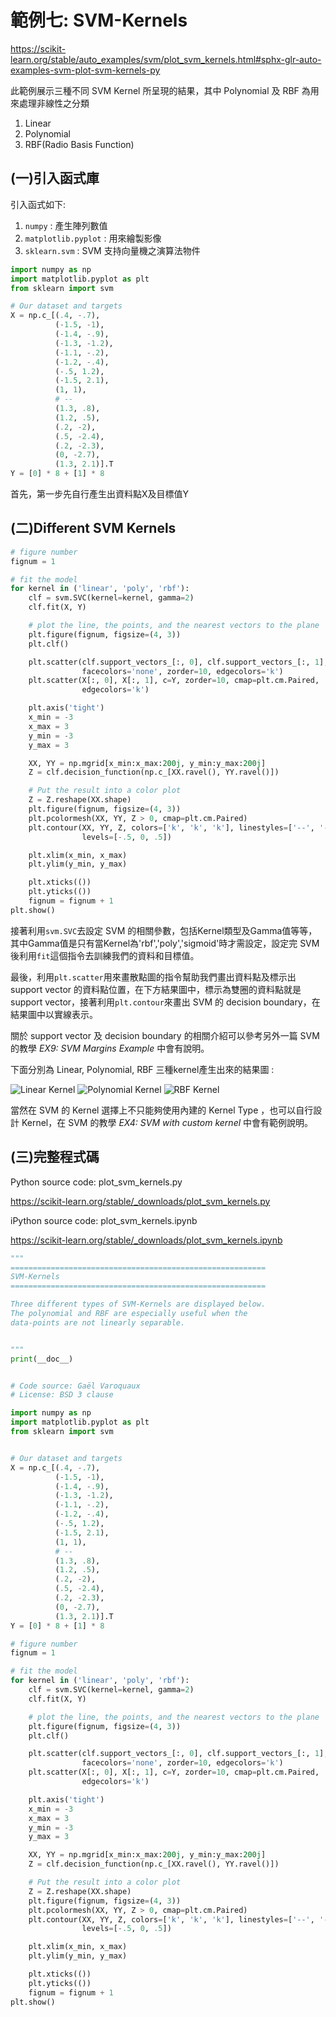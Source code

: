 # **範例七: SVM-Kernels**

https://scikit-learn.org/stable/auto_examples/svm/plot_svm_kernels.html#sphx-glr-auto-examples-svm-plot-svm-kernels-py

此範例展示三種不同 SVM Kernel 所呈現的結果，其中 Polynomial 及 RBF 為用來處理非線性之分類

1. Linear
2. Polynomial
3. RBF(Radio Basis Function)

## (一)引入函式庫

引入函式如下:

1. `numpy` : 產生陣列數值
2. `matplotlib.pyplot` : 用來繪製影像
3. `sklearn.svm` : SVM 支持向量機之演算法物件

```python
import numpy as np
import matplotlib.pyplot as plt
from sklearn import svm
```
```python
# Our dataset and targets
X = np.c_[(.4, -.7),
          (-1.5, -1),
          (-1.4, -.9),
          (-1.3, -1.2),
          (-1.1, -.2),
          (-1.2, -.4),
          (-.5, 1.2),
          (-1.5, 2.1),
          (1, 1),
          # --
          (1.3, .8),
          (1.2, .5),
          (.2, -2),
          (.5, -2.4),
          (.2, -2.3),
          (0, -2.7),
          (1.3, 2.1)].T
Y = [0] * 8 + [1] * 8
```
首先，第一步先自行產生出資料點X及目標值Y

## (二)Different SVM Kernels
```python
# figure number
fignum = 1

# fit the model
for kernel in ('linear', 'poly', 'rbf'):
    clf = svm.SVC(kernel=kernel, gamma=2)
    clf.fit(X, Y)

    # plot the line, the points, and the nearest vectors to the plane
    plt.figure(fignum, figsize=(4, 3))
    plt.clf()

    plt.scatter(clf.support_vectors_[:, 0], clf.support_vectors_[:, 1], s=80,
                facecolors='none', zorder=10, edgecolors='k')
    plt.scatter(X[:, 0], X[:, 1], c=Y, zorder=10, cmap=plt.cm.Paired,
                edgecolors='k')

    plt.axis('tight')
    x_min = -3
    x_max = 3
    y_min = -3
    y_max = 3

    XX, YY = np.mgrid[x_min:x_max:200j, y_min:y_max:200j]
    Z = clf.decision_function(np.c_[XX.ravel(), YY.ravel()])

    # Put the result into a color plot
    Z = Z.reshape(XX.shape)
    plt.figure(fignum, figsize=(4, 3))
    plt.pcolormesh(XX, YY, Z > 0, cmap=plt.cm.Paired)
    plt.contour(XX, YY, Z, colors=['k', 'k', 'k'], linestyles=['--', '-', '--'],
                levels=[-.5, 0, .5])

    plt.xlim(x_min, x_max)
    plt.ylim(y_min, y_max)

    plt.xticks(())
    plt.yticks(())
    fignum = fignum + 1
plt.show()
```
接著利用`svm.SVC`去設定 SVM 的相關參數，包括Kernel類型及Gamma值等等，其中Gamma值是只有當Kernel為'rbf','poly','sigmoid'時才需設定，設定完 SVM 後利用`fit`這個指令去訓練我們的資料和目標值。

最後，利用`plt.scatter`用來畫散點圖的指令幫助我們畫出資料點及標示出 support vector 的資料點位置，在下方結果圖中，標示為雙圈的資料點就是 support vector，接著利用`plt.contour`來畫出 SVM 的 decision boundary，在結果圖中以實線表示。

關於 support vector 及 decision boundary 的相關介紹可以參考另外一篇 SVM 的教學 *EX9: SVM Margins Example* 中會有說明。

下面分別為 Linear, Polynomial, RBF 三種kernel產生出來的結果圖 :

![Linear Kernel](https://github.com/I-Yun/machine-learning-python/blob/master/SVM/linear.PNG "Linear Kernel") ![Polynomial Kernel](https://github.com/I-Yun/machine-learning-python/blob/master/SVM/poly.PNG "Polynomial Kernel") ![RBF Kernel](https://github.com/I-Yun/machine-learning-python/blob/master/SVM/rbf.PNG "RBF Kernel")

當然在 SVM 的 Kernel 選擇上不只能夠使用內建的 Kernel Type ，也可以自行設計 Kernel，在 SVM 的教學 *EX4: SVM with custom kernel* 中會有範例說明。

## (三)完整程式碼

Python source code: plot_svm_kernels.py

https://scikit-learn.org/stable/_downloads/plot_svm_kernels.py

iPython source code: plot_svm_kernels.ipynb

https://scikit-learn.org/stable/_downloads/plot_svm_kernels.ipynb

```python
"""
=========================================================
SVM-Kernels
=========================================================

Three different types of SVM-Kernels are displayed below.
The polynomial and RBF are especially useful when the
data-points are not linearly separable.


"""
print(__doc__)


# Code source: Gaël Varoquaux
# License: BSD 3 clause

import numpy as np
import matplotlib.pyplot as plt
from sklearn import svm


# Our dataset and targets
X = np.c_[(.4, -.7),
          (-1.5, -1),
          (-1.4, -.9),
          (-1.3, -1.2),
          (-1.1, -.2),
          (-1.2, -.4),
          (-.5, 1.2),
          (-1.5, 2.1),
          (1, 1),
          # --
          (1.3, .8),
          (1.2, .5),
          (.2, -2),
          (.5, -2.4),
          (.2, -2.3),
          (0, -2.7),
          (1.3, 2.1)].T
Y = [0] * 8 + [1] * 8

# figure number
fignum = 1

# fit the model
for kernel in ('linear', 'poly', 'rbf'):
    clf = svm.SVC(kernel=kernel, gamma=2)
    clf.fit(X, Y)

    # plot the line, the points, and the nearest vectors to the plane
    plt.figure(fignum, figsize=(4, 3))
    plt.clf()

    plt.scatter(clf.support_vectors_[:, 0], clf.support_vectors_[:, 1], s=80,
                facecolors='none', zorder=10, edgecolors='k')
    plt.scatter(X[:, 0], X[:, 1], c=Y, zorder=10, cmap=plt.cm.Paired,
                edgecolors='k')

    plt.axis('tight')
    x_min = -3
    x_max = 3
    y_min = -3
    y_max = 3

    XX, YY = np.mgrid[x_min:x_max:200j, y_min:y_max:200j]
    Z = clf.decision_function(np.c_[XX.ravel(), YY.ravel()])

    # Put the result into a color plot
    Z = Z.reshape(XX.shape)
    plt.figure(fignum, figsize=(4, 3))
    plt.pcolormesh(XX, YY, Z > 0, cmap=plt.cm.Paired)
    plt.contour(XX, YY, Z, colors=['k', 'k', 'k'], linestyles=['--', '-', '--'],
                levels=[-.5, 0, .5])

    plt.xlim(x_min, x_max)
    plt.ylim(y_min, y_max)

    plt.xticks(())
    plt.yticks(())
    fignum = fignum + 1
plt.show()
```
